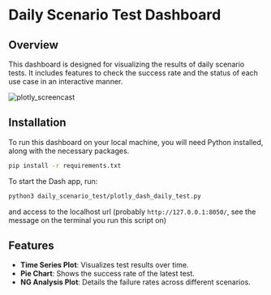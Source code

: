 # Daily Scenario Test Dashboard

## Overview
This dashboard is designed for visualizing the results of daily scenario tests. It includes features to check the success rate and the status of each use case in an interactive manner.

![plotly_screencast](./media/plotly_screencast.gif)

## Installation

To run this dashboard on your local machine, you will need Python installed, along with the necessary packages.

```sh
pip install -r requirements.txt

```

To start the Dash app, run:

```sh
python3 daily_scenario_test/plotly_dash_daily_test.py
```

and access to the localhost url (probably `http://127.0.0.1:8050/`, see the message on the terminal you run this script on)

## Features

- **Time Series Plot**: Visualizes test results over time.
- **Pie Chart**: Shows the success rate of the latest test.
- **NG Analysis Plot**: Details the failure rates across different scenarios.
